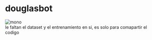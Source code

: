 # douglasbot
![mono](favicon.ico "mono")\
le faltan el dataset y el entrenamiento en si, es solo para comapartir el codigo
